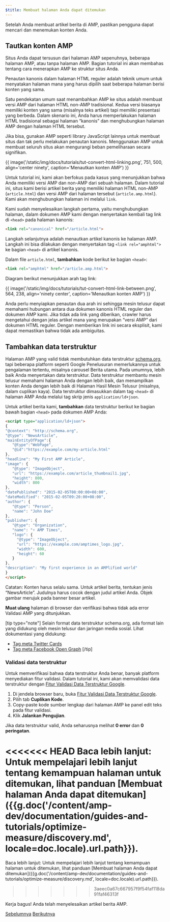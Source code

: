 ```yaml
---
$title: Membuat halaman Anda dapat ditemukan
---
```


Setelah Anda membuat artikel berita di AMP, pastikan pengguna dapat mencari dan menemukan konten Anda.

## Tautkan konten AMP

Situs Anda dapat tersusun dari halaman AMP sepenuhnya, beberapa halaman AMP, atau tanpa halaman AMP.  Bagian tutorial ini akan membahas tentang cara menerapkan AMP ke struktur situs Anda.

Penautan kanonis dalam halaman HTML reguler adalah teknik umum untuk menyatakan halaman mana yang harus dipilih saat beberapa halaman berisi konten yang sama.

Satu pendekatan umum saat menambahkan AMP ke situs adalah membuat versi AMP dari halaman HTML non-AMP tradisional.  Kedua versi biasanya memiliki konten yang sama (misalnya teks artikel) tapi memiliki presentasi yang berbeda.  Dalam skenario ini, Anda harus memperlakukan halaman HTML tradisional sebagai halaman “kanonis” dan menghubungkan halaman AMP dengan halaman HTML tersebut.

Jika bisa, gunakan AMP seperti library JavaScript lainnya untuk membuat situs dan tak perlu melakukan penautan kanonis.  Menggunakan AMP untuk membuat seluruh situs akan mengurangi beban pemeliharaan secara signifikan.

{{ image('/static/img/docs/tutorials/tut-convert-html-linking.png', 751, 500, align='center ninety', caption='Menautkan konten AMP') }}

Untuk tutorial ini, kami akan berfokus pada kasus yang menunjukkan bahwa Anda memiliki versi AMP dan non-AMP dari sebuah halaman.  Dalam tutorial ini, situs kami berisi artikel berita yang memiliki halaman HTML non-AMP (`article.html`) dan versi AMP dari halaman tersebut (`article.amp.html`).  Kami akan menghubungkan halaman ini melalui `link`.

Kami sudah menyelesaikan langkah pertama, yaitu menghubungkan halaman, dalam dokumen AMP kami dengan menyertakan kembali tag link di `<head>` pada halaman kanonis:

```html
<link rel="canonical" href="/article.html">
```

Langkah selanjutnya adalah menautkan artikel kanonis ke halaman AMP. Langkah ini bisa dilakukan dengan menyertakan tag `<link rel="amphtml">` ke bagian `<head>` di artikel kanonis.

Dalam file `article.html`, **tambahkan** kode berikut ke bagian `<head>`:

```html
<link rel="amphtml" href="/article.amp.html">
```

Diagram berikut menunjukkan arah tag link:

{{ image('/static/img/docs/tutorials/tut-convert-html-link-between.png', 564, 238, align='ninety center', caption='Menautkan konten AMP') }}

Anda perlu menyiapkan penautan dua arah ini sehingga mesin telusur dapat memahami hubungan antara dua dokumen kanonis HTML reguler dan dokumen AMP kami. Jika tidak ada link yang diberikan, crawler harus mengetahui dengan jelas artikel mana yang merupakan “versi AMP” dari dokumen HTML reguler. Dengan memberikan link ini secara eksplisit, kami dapat memastikan bahwa tidak ada ambiguitas.

## Tambahkan data terstruktur

Halaman AMP yang valid tidak membutuhkan data terstruktur [schema.org](http://schema.org/), tapi beberapa platform seperti Google Penelusuran memerlukannya untuk pengalaman tertentu, misalnya carousel Berita utama. Pada umumnya, lebih baik Anda menyertakan data terstruktur. Data terstruktur membantu mesin telusur memahami halaman Anda dengan lebih baik, dan menampilkan konten Anda dengan lebih baik di Halaman Hasil Mesin Telusur (misalnya, dalam cuplikan kaya).  Data terstruktur dimasukkan dalam tag `<head>` di halaman AMP Anda melalui tag skrip jenis `application/ld+json`.

Untuk artikel berita kami, **tambahkan** data terstruktur berikut ke bagian bawah bagian `<head>` pada dokumen AMP Anda:

```html
<script type="application/ld+json">
{
"@context": "http://schema.org",
"@type": "NewsArticle",
"mainEntityOfPage":{
   "@type":"WebPage",
   "@id":"https://example.com/my-article.html"
},
"headline": "My First AMP Article",
"image": {
   "@type": "ImageObject",
   "url": "https://example.com/article_thumbnail1.jpg",
   "height": 800,
   "width": 800
},
"datePublished": "2015-02-05T08:00:00+08:00",
"dateModified": "2015-02-05T09:20:00+08:00",
"author": {
   "@type": "Person",
   "name": "John Doe"
},
"publisher": {
   "@type": "Organization",
   "name": "⚡ AMP Times",
   "logo": {
     "@type": "ImageObject",
     "url": "https://example.com/amptimes_logo.jpg",
     "width": 600,
     "height": 60
   }
},
"description": "My first experience in an AMPlified world"
}
</script>
```

Catatan: Konten harus selalu sama. Untuk artikel berita, tentukan jenis “NewsArticle”. Judulnya harus cocok dengan judul artikel Anda. Objek gambar merujuk pada banner besar artikel.

**Muat ulang** halaman di browser dan verifikasi bahwa tidak ada error Validasi AMP yang ditunjukkan.

[tip type="note"]
Selain format data terstruktur schema.org, ada format lain yang didukung oleh mesin telusur dan jaringan media sosial. Lihat dokumentasi yang didukung:

- [Tag meta Twitter Cards](https://dev.twitter.com/cards/overview)
- [Tag meta Facebook Open Graph](https://developers.facebook.com/docs/sharing/webmasters)
[/tip]

### Validasi data terstruktur

Untuk memverifikasi bahwa data terstruktur Anda benar, banyak platform menyediakan fitur validasi.  Dalam tutorial ini, kami akan memvalidasi data terstruktur dengan [Fitur Validasi Data Terstruktur Google](https://developers.google.com/structured-data/testing-tool/).

1.  Di jendela browser baru, buka [Fitur Validasi Data Terstruktur Google](https://developers.google.com/structured-data/testing-tool/).
2.  Pilih tab **Cuplikan Kode**.
3.  Copy-paste kode sumber lengkap dari halaman AMP ke panel edit teks pada fitur validasi.
4.  Klik **Jalankan Pengujian**.

Jika data terstruktur valid, Anda seharusnya melihat **0 error** dan **0 peringatan**.

<<<<<<< HEAD
Baca lebih lanjut: Untuk mempelajari lebih lanjut tentang kemampuan halaman untuk ditemukan, lihat panduan [Membuat halaman Anda dapat ditemukan]({{g.doc('/content/amp-dev/documentation/guides-and-tutorials/optimize-measure/discovery.md', locale=doc.locale).url.path}}).
=======
Baca lebih lanjut: Untuk mempelajari lebih lanjut tentang kemampuan halaman untuk ditemukan, lihat panduan [Membuat halaman Anda dapat ditemukan]({{g.doc('/content/amp-dev/documentation/guides-and-tutorials/optimize-measure/discovery.md', locale=doc.locale).url.path}}).
>>>>>>> 3aeec0a67c667957f9f54faf118da91faf46313f

Kerja bagus!  Anda telah menyelesaikan artikel berita AMP.

<div class="prev-next-buttons">
  <a class="button prev-button" href="{{g.doc('/content/amp-dev/documentation/guides-and-tutorials/start/converting/resolving-errors.md', locale=doc.locale).url.path}}"><span class="arrow-prev">Sebelumnya</span></a>
  <a class="button next-button" href="{{g.doc('/content/amp-dev/documentation/guides-and-tutorials/start/converting/congratulations.md', locale=doc.locale).url.path}}"><span class="arrow-next">Berikutnya</span></a>
</div>
